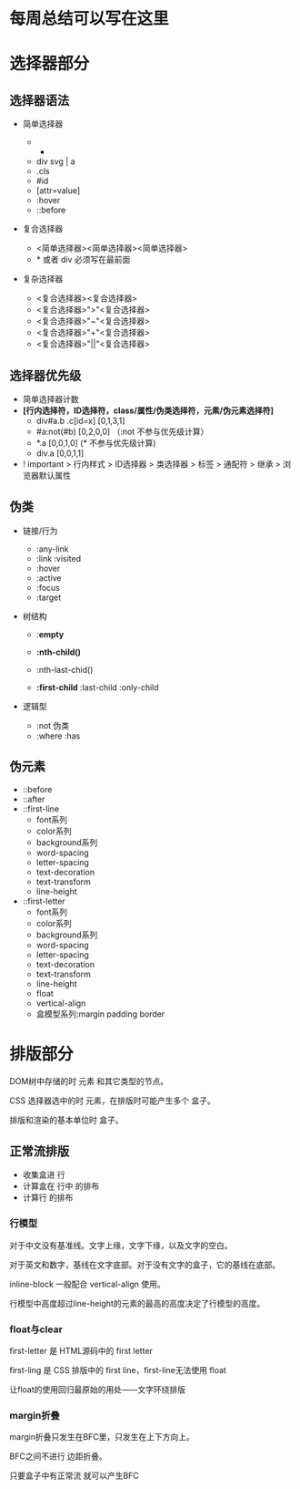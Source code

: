 # 每周总结可以写在这里
# 选择器部分

## 选择器语法

- 简单选择器
  - *
  - div svg | a
  - .cls
  - #id
  - [attr=value]
  - :hover
  - ::before



- 复合选择器
  - <简单选择器><简单选择器><简单选择器>
  - \* 或者 div 必须写在最前面
- 复杂选择器
  - <复合选择器><sp><复合选择器>
  - <复合选择器>">"<复合选择器>
  - <复合选择器>"~"<复合选择器>
  - <复合选择器>"+"<复合选择器>
  - <复合选择器>"||"<复合选择器>



## 选择器优先级

- 简单选择器计数  
- **[行内选择符，ID选择符，class/属性/伪类选择符，元素/伪元素选择符]**
  - div#a.b .c[id=x]   [0,1,3,1] 
  - #a:not(#b)  [0,2,0,0]     （:not 不参与优先级计算）
  - *.a [0,0,1,0]   (\* 不参与优先级计算)
  - div.a [0,0,1,1]
- ! important > 行内样式 > ID选择器 > 类选择器 > 标签 > 通配符 > 继承 > 浏览器默认属性



## 伪类

- 链接/行为
  - :any-link
  - :link :visited
  - :hover
  - :active
  - :focus
  - :target



- 树结构

  - :**empty**

  - **:nth-child()**

  - :nth-last-chid()

  - **:first-child** :last-child :only-child

    

- 逻辑型
  - :not 伪类
  - :where :has



## 伪元素

- ::before
- ::after
- ::first-line
  - font系列
  - color系列
  - background系列
  - word-spacing
  - letter-spacing
  - text-decoration
  - text-transform
  - line-height
- ::first-letter
  - font系列
  - color系列
  - background系列
  - word-spacing
  - letter-spacing
  - text-decoration
  - text-transform
  - line-height
  - float
  - vertical-align
  - 盒模型系列:margin padding border 



# 排版部分

DOM树中存储的时 元素 和其它类型的节点。

CSS 选择器选中的时 元素，在排版时可能产生多个 盒子。

排版和渲染的基本单位时 盒子。



## 正常流排版

- 收集盒进 行
- 计算盒在 行中 的排布
- 计算行 的排布



### 行模型

对于中文没有基准线。文字上缘，文字下缘，以及文字的空白。

对于英文和数字，基线在文字底部。对于没有文字的盒子，它的基线在底部。

inline-block 一般配合 vertical-align 使用。

行模型中高度超过line-height的元素的最高的高度决定了行模型的高度。



### float与clear

first-letter 是 HTML源码中的 first letter

first-ling 是 CSS 排版中的 first line，first-line无法使用 float

让float的使用回归最原始的用处——文字环绕排版



### margin折叠

margin折叠只发生在BFC里，只发生在上下方向上。

BFC之间不进行 边距折叠。

只要盒子中有正常流 就可以产生BFC